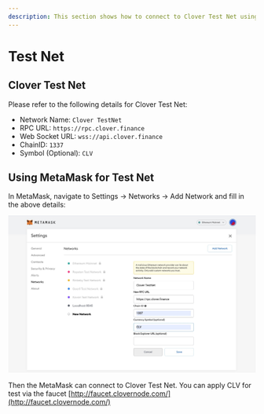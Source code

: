 ```yaml
---
description: This section shows how to connect to Clover Test Net using MetaMask or Remix
---
```


# Test Net

## Clover Test Net

Please refer to the following details for Clover Test Net:

* Network Name: `Clover TestNet`
* RPC URL: `https://rpc.clover.finance`
* Web Socket URL: `wss://api.clover.finance`
* ChainID: `1337`
* Symbol \(Optional\): `CLV`

## Using MetaMask for Test Net

In MetaMask, navigate to Settings -&gt; Networks -&gt; Add Network and fill in the above details:

![](../.gitbook/assets/testnet.jpg)

Then the MetaMask can connect to Clover Test Net. You can apply CLV for test via the faucet [http://faucet.clovernode.com/](http://faucet.clovernode.com/)

